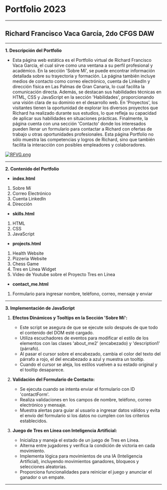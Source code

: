 # Portfolio 2023
---

## Richard Francisco Vaca García, 2do CFGS DAW
---

**1. Descripción del Portfolio**
* Esta página web estática es el Portfolio virtual de Richard Francisco Vaca Garcia, el cual sirve como una ventana a su perfil profesional y académico. En la sección 'Sobre Mí', se puede encontrar información detallada sobre su trayectoria y formación. La página también incluye medios de contacto como correo electrónico, cuenta de LinkedIn y dirección física en Las Palmas de Gran Canaria, lo cual facilita la comunicación directa. Además, se destacan sus habilidades técnicas en HTML, CSS y JavaScript en la sección 'Habilidades', proporcionando una visión clara de su dominio en el desarrollo web. En 'Proyectos', los visitantes tienen la oportunidad de explorar los diversos proyectos que Richard ha realizado durante sus estudios, lo que refleja su capacidad de aplicar sus habilidades en situaciones prácticas. Finalmente, la página cuenta con una sección 'Contacto' donde los interesados pueden llenar un formulario para contactar a Richard con ofertas de trabajo u otras oportunidades profesionales. Esta página Portfolio no sólo muestra las competencias y logros de Richard, sino que también facilita la interacción con posibles empleadores y colaboradores.

[![RFVG.png](https://i.postimg.cc/rpkPbQMR/RFVG.png)](https://postimg.cc/FYTpkbfh)

---

**2. Contenido del Portfolio**
* **index.html**
1. Sobre Mí
2. Correo Electrónico
3. Cuenta LinkedIn
4. Dirección

* **skills.html**
1. HTML
2. CSS
3. JavaScript

* **projects.html**
1. Health Website
2. Pizzeria Website
3. Chess Game
4. Tres en Línea Widget
5. Video de Youtube sobre el Proyecto Tres en Línea

* **contact_me.html**
1. Formulario para ingresar nombre, teléfono, correo, mensaje y enviar

---

**3. Implementación de JavaScript**

1. **Efectos Dinámicos y Tooltips en la Sección 'Sobre Mí':**
   - Este script se asegura de que se ejecute solo después de que todo el contenido del DOM esté cargado.
   - Utiliza escuchadores de eventos para modificar el estilo de los elementos con las clases 'about_me2' (encabezado) y 'description1' (párrafo).
   - Al pasar el cursor sobre el encabezado, cambia el color del texto del párrafo a rojo, el del encabezado a azul y muestra un tooltip.
   - Cuando el cursor se aleja, los estilos vuelven a su estado original y el tooltip desaparece.

2. **Validación del Formulario de Contacto:**
   - Se ejecuta cuando se intenta enviar el formulario con ID 'contactForm'.
   - Realiza validaciones en los campos de nombre, teléfono, correo electrónico y mensaje.
   - Muestra alertas para guiar al usuario a ingresar datos válidos y evita el envío del formulario si los datos no cumplen con los criterios establecidos.

3. **Juego de Tres en Línea con Inteligencia Artificial:**
   - Inicializa y maneja el estado de un juego de Tres en Línea.
   - Alterna entre jugadores y verifica la condición de victoria en cada movimiento.
   - Implementa lógica para movimientos de una IA (Inteligencia Artificial), incluyendo movimientos ganadores, bloqueos y selecciones aleatorias.
   - Proporciona funcionalidades para reiniciar el juego y anunciar el ganador o un empate.

---
